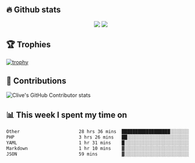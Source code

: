 ## &#128293; Github stats

<!-- GitHub Readme Streak Stats - https://github.com/DenverCoder1/github-readme-streak-stats -->
<p align="center">

<picture>
  <source 
    srcset="https://github-readme-stats.vercel.app/api?username=clivewalkden&count_private=true&show_icons=true&theme=darcula"
    media="(prefers-color-scheme: dark)"
  />
  <source
    srcset="https://github-readme-stats.vercel.app/api?username=clivewalkden&count_private=true&show_icons=true&theme=calm"
    media="(prefers-color-scheme: light), (prefers-color-scheme: no-preference)"
  />
  <img src="https://github-readme-stats.vercel.app/api?username=clivewalkden&count_private=true&show_icons=true&theme=darcula" />
</picture>

<a href="https://git.io/streak-stats" target="_blank">
  <img src="http://github-readme-streak-stats.herokuapp.com?user=clivewalkden&theme=darcula&date_format=j%20M%5B%20Y%5D" />
</a>

</p>

## &#127942; Trophies
[![trophy](https://github-profile-trophy.vercel.app/?username=clivewalkden&theme=onedark)](https://github.com/clivewalkden/github-profile-trophy)

## &#129309; Contributions
![Clive's GitHub Contributor stats](https://github-contributor-stats.vercel.app/api?username=clivewalkden)

## &#128202; This week I spent my time on
<!--START_SECTION:waka-->

```txt
Other                      28 hrs 36 mins  ██████████████████░░░░░░░   71.88 %
PHP                        3 hrs 26 mins   ██░░░░░░░░░░░░░░░░░░░░░░░   08.64 %
YAML                       1 hr 31 mins    █░░░░░░░░░░░░░░░░░░░░░░░░   03.83 %
Markdown                   1 hr 10 mins    ▓░░░░░░░░░░░░░░░░░░░░░░░░   02.94 %
JSON                       59 mins         ▓░░░░░░░░░░░░░░░░░░░░░░░░   02.49 %
```

<!--END_SECTION:waka-->
